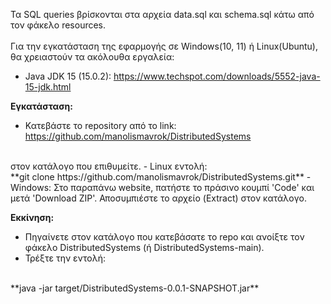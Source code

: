 Τα SQL queries βρίσκονται στα αρχεία data.sql και schema.sql κάτω από τον
φάκελο resources.</br></br>
Για την εγκατάσταση της εφαρμογής σε Windows(10, 11) ή Linux(Ubuntu), θα χρειαστούν τα ακόλουθα εργαλεία:
- Java JDK 15 (15.0.2): https://www.techspot.com/downloads/5552-java-15-jdk.html

**Εγκατάσταση:**
</br>
- Κατεβάστε το repository από το link: https://github.com/manolismavrok/DistributedSystems 
</br>
στον κατάλογο που επιθυμείτε.
    - Linux εντολή:
</br>
**git clone https://github.com/manolismavrok/DistributedSystems.git**
    - Windows: Στο παραπάνω website, πατήστε το πράσινο κουμπί 'Code' και μετά 'Download ZIP'.
     Αποσυμπιέστε το αρχείο (Extract) στον κατάλογο.
</br>

**Εκκίνηση:**
</br>
- Πηγαίνετε στον κατάλογο που κατεβάσατε το repo και ανοίξτε τον φάκελο
DistributedSystems (ή DistributedSystems-main).
- Τρέξτε την εντολή:
</br>
**java -jar target/DistributedSystems-0.0.1-SNAPSHOT.jar**

